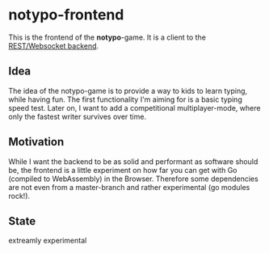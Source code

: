 # notypo-frontend

This is the frontend of the **notypo**-game. It is a client to the [REST/Websocket backend](https://github.com/theMomax/notypo-backend).

## Idea

The idea of the notypo-game is to provide a way to kids to learn typing, while having fun. The first functionality I'm aiming for is a basic typing speed test. Later on, I want to add a competitional multiplayer-mode, where only the fastest writer survives over time.

## Motivation

While I want the backend to be as solid and performant as software should be, the frontend is a little experiment on how far you can get with Go (compiled to WebAssembly) in the Browser. Therefore some dependencies are not even from a master-branch and rather experimental (go modules rock!).

## State

extreamly experimental
